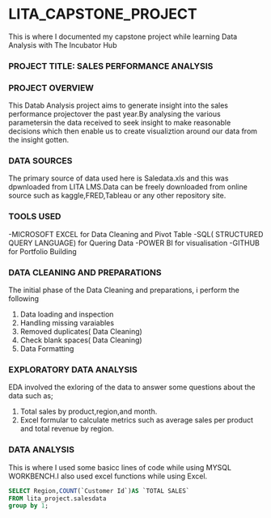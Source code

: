 # LITA_CAPSTONE_PROJECT
This is where I documented  my capstone project while learning Data Analysis with The Incubator Hub

### PROJECT TITLE: SALES PERFORMANCE ANALYSIS


### PROJECT OVERVIEW
This Datab Analysis project aims to generate insight into the sales performance projectover the past year.By analysing the various parametersin the data  received to seek insight to make reasonable decisions which then enable us to create visualiztion around our data from the insight gotten.

### DATA SOURCES
The primary source of data used here is Saledata.xls and this was dpwnloaded from LITA LMS.Data can be freely downloaded from online source such as kaggle,FRED,Tableau or any other repository site.


### TOOLS USED
-MICROSOFT EXCEL for Data Cleaning and Pivot Table
-SQL( STRUCTURED QUERY LANGUAGE) for Quering Data
-POWER BI for visualisation
-GITHUB for Portfolio Building

### DATA CLEANING AND PREPARATIONS
The initial phase of the Data Cleaning and preparations, i perform the following
1. Data loading and inspection
2. Handling missing varaiables
3. Removed duplicates( Data Cleaning)
4. Check blank spaces( Data Cleaning)
5. Data Formatting
   
### EXPLORATORY DATA ANALYSIS
EDA involved the exloring of the data to answer some questions about the data such as;
1. Total sales by product,region,and month.
2. Excel formular to calculate metrics such as average sales per product and total revenue by region.

### DATA ANALYSIS
This is where I used some basicc lines of code while using MYSQL WORKBENCH.I also used excel functions while using Excel.
```SQL
SELECT Region,COUNT(`Customer Id`)AS `TOTAL SALES` 
FROM lita_project.salesdata
group by 1;
```








